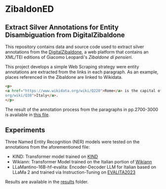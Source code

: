 # ZibaldonED

## Extract Silver Annotations for Entity Disambiguation from DigitalZibaldone

This repository contains data and source code used to extract silver annotations from the [DigitalZibaldone](https://digitalzibaldone.net/), a web platform that contains an XML/TEI editions of Giacomo Leopardi's *Zibaldone 
di pensieri*.

This project develops a simple Web Scraping strategy were entity annotations are extracted from the links in each 
paragraph. As an example, places referenced in the Zibaldone are linked to Wikidata. 

```html
<p> 
<a href="https://www.wikidata.org/wiki/Q220">Rome</a> is the capital of <a href="https://www.wikidata.
org/wiki/Q38">Italy</a>.
</p>
```
The result of the annotation process from the paragraphs in pp.2700-3000 is available in  [this file](data/annotations_23.csv). 

## Experiments

Three Named Entity Recognition (NER) models were tested on the annotations from the aforementioned file:
* KIND: Transformer model trained on [KIND](https://github.com/dhfbk/KIND)
* Wikiann: Transformer Model trained on the Italian portion of [Wikiann](https://paperswithcode.com/dataset/wikiann-1)
* LLaMantino-16B-hf-evalita: Encoder-Decoder LLM for Italian based on LLaMa 2 and trained via Instruction-Tuning on 
  [EVALITA2023](https://www.evalita.it/campaigns/evalita-2023/)

Results are available in the [results](./results) folder.




